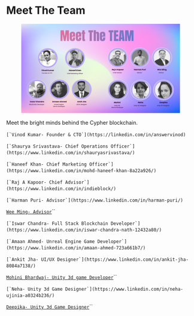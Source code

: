# Meet The Team



<figure><img src=".gitbook/assets/Meet The Team.png" alt=""><figcaption></figcaption></figure>

Meet the bright minds behind the Cypher blockchain.

``[`Vinod Kumar- Founder & CTO`](https://linkedin.com/in/answervinod)``

``[`Shaurya Srivastava- Chief Operations Officer`](https://www.linkedin.com/in/shauryasrivastava/)``

``[`Haneef Khan- Chief Marketing Officer`](https://www.linkedin.com/in/mohd-haneef-khan-8a22a926/)``

``[`Raj A Kapoor- Chief Advisor`](https://www.linkedin.com/in/indieblock/)``

``[`Harman Puri- Advisor`](https://www.linkedin.com/in/harman-puri/)``

[`Wee Ming- Advisor`](https://www.linkedin.com/in/weeminglim/)``

``[`Iswar Chandra- Full Stack Blockchain Developer`](https://www.linkedin.com/in/iswar-chandra-nath-12432a80/)``

``[`Amaan Ahmed- Unreal Engine Game Developer`](https://www.linkedin.com/in/amaan-ahmed-723a661b7/)``

``[`Ankit Jha- UI/UX Designer`](https://www.linkedin.com/in/ankit-jha-8084a7138/)``

[`Mohini Bhardwaj- Unity 3d game Developer`](https://www.linkedin.com/in/mohinibhardwaj/)``

``[`Neha- Unity 3d Game Designer`](https://www.linkedin.com/in/neha-ujinia-a0324b236/)``

[`Deepika- Unity 3d Game Designer`](https://www.linkedin.com/in/deepika-chauhan-456206237/)``
